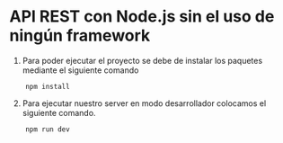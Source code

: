 # API REST con Node.js sin el uso de ningún framework

1. Para poder ejecutar el proyecto se debe de instalar los paquetes mediante el siguiente comando
```
    npm install
```

2. Para ejecutar nuestro server en modo desarrollador colocamos el siguiente comando.
```
    npm run dev
```

